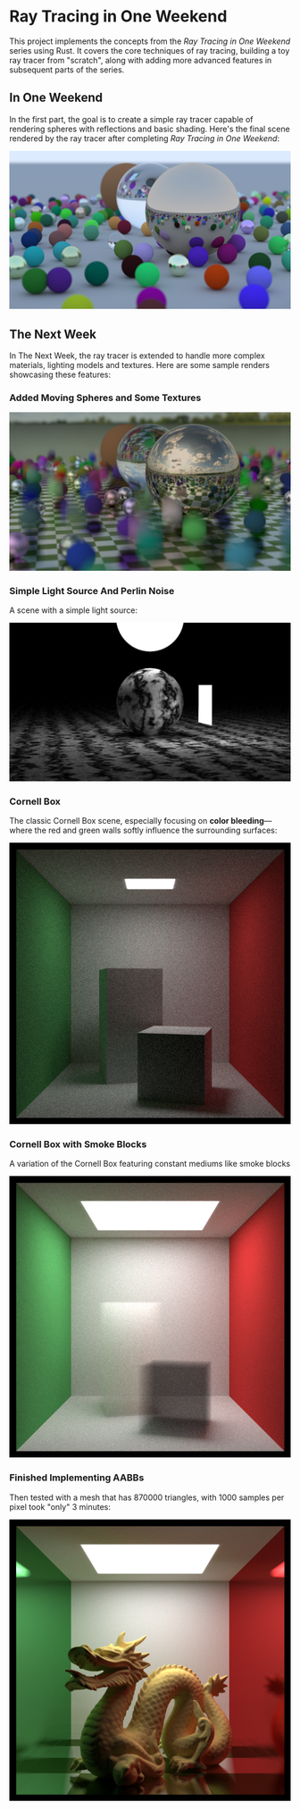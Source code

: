 # Ray Tracing in One Weekend

This project implements the concepts from the *Ray Tracing in One Weekend* 
series using Rust. It covers the core techniques of ray tracing, building a 
toy ray tracer from "scratch", along with adding more advanced features in 
subsequent parts of the series.

## In One Weekend
In the first part, the goal is to create a simple ray tracer capable of rendering spheres with reflections and basic shading. Here's the final scene rendered by the ray tracer after completing *Ray Tracing in One Weekend*:

![Final Scene](/saves/in_one_weekend_final_scene.png)

## The Next Week
In The Next Week, the ray tracer is extended to handle more complex 
materials, lighting models and textures. Here are some 
sample renders showcasing these features:

### Added Moving Spheres and Some Textures
![Checkered Ground with Background](/saves/checkered_ground.png)

### Simple Light Source And Perlin Noise
A scene with a simple light source:

![Simple Light](/saves/simple_light.png)

### Cornell Box
The classic Cornell Box scene, especially focusing on **color bleeding**—where the red and green walls softly influence the surrounding surfaces:

![Cornell Box](/saves/cornell_box.png)

### Cornell Box with Smoke Blocks
A variation of the Cornell Box featuring constant mediums like smoke blocks

![Cornell Box with Smoke Blocks](/saves/cornell_box_smoke_blocks.png)

### Finished Implementing AABBs

Then tested with a mesh that has 870000 triangles, with 1000 samples per 
pixel took "only" 3 minutes:

![Mesh with AABBs](/saves/dragon.png)
